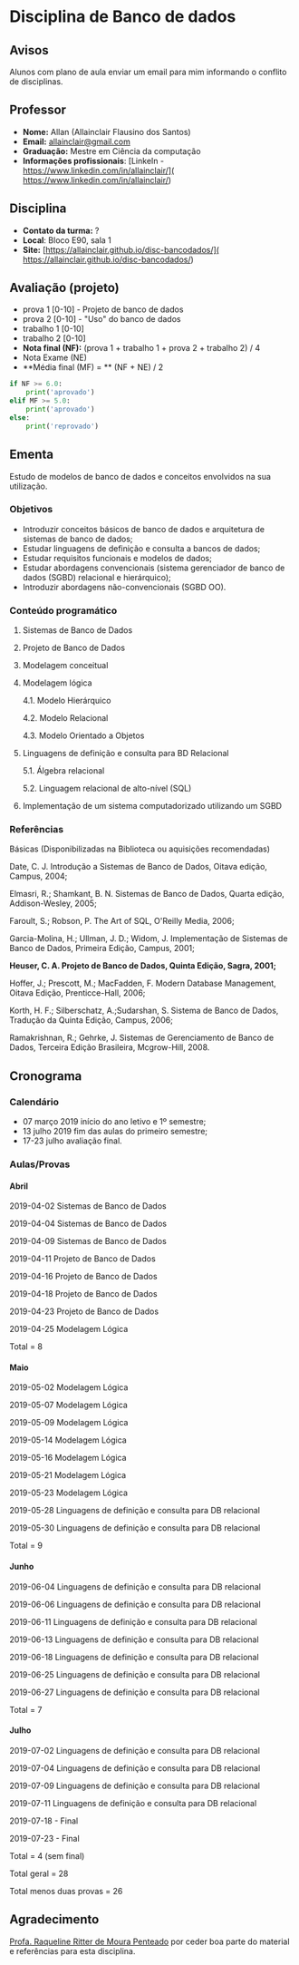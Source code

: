# Disciplina de Banco de dados

## **Avisos**

Alunos com plano de aula enviar um email para mim informando o conflito de
disciplinas.

## Professor

* **Nome:** Allan (Allainclair Flausino dos Santos)
* **Email:** allainclair@gmail.com
* **Graduação:** Mestre em Ciência da computação
* **Informações profissionais**: [LinkeIn - https://www.linkedin.com/in/allainclair/](
  https://www.linkedin.com/in/allainclair/)

## Disciplina

* **Contato da turma:** ?
* **Local**: Bloco E90, sala 1
* **Site:** [https://allainclair.github.io/disc-bancodados/](
  https://allainclair.github.io/disc-bancodados/)

## Avaliação (projeto)

* prova 1 [0-10] - Projeto de banco de dados
* prova 2 [0-10] - "Uso" do banco de dados
* trabalho 1 [0-10]
* trabalho 2 [0-10]
* **Nota final (NF):** (prova 1 + trabalho 1 + prova 2 + trabalho 2) / 4
* Nota Exame (NE)
* **Média final (MF) = ** (NF + NE) / 2

```Python tab=
if NF >= 6.0:
    print('aprovado')
elif MF >= 5.0:
    print('aprovado')
else:
    print('reprovado')
```

## Ementa

Estudo de modelos de banco de dados e conceitos envolvidos na sua utilização.

### Objetivos

* Introduzir conceitos básicos de banco de dados e arquitetura de sistemas de
 banco de dados;
* Estudar linguagens de definição e consulta a bancos de dados;
* Estudar requisitos funcionais e modelos de dados;
* Estudar abordagens convencionais (sistema gerenciador de banco de dados
(SGBD) relacional e hierárquico);
* Introduzir abordagens não-convencionais (SGBD OO).

### Conteúdo programático

1. Sistemas de Banco de Dados
2. Projeto de Banco de Dados
3. Modelagem conceitual
4. Modelagem lógica

    4.1. Modelo Hierárquico

    4.2. Modelo Relacional

    4.3. Modelo Orientado a Objetos

5. Linguagens de definição e consulta para BD Relacional

    5.1. Álgebra relacional

    5.2. Linguagem relacional de alto-nível (SQL)

6. Implementação de um sistema computadorizado utilizando um SGBD

### Referências

Básicas (Disponibilizadas na Biblioteca ou aquisições recomendadas)

Date, C. J. Introdução a Sistemas de Banco de Dados, Oitava edição, Campus,
2004;

Elmasri, R.; Shamkant, B. N. Sistemas de Banco de Dados, Quarta edição, Addison-Wesley,
2005;

Faroult, S.; Robson, P. The Art of SQL, O'Reilly Media, 2006;

Garcia-Molina, H.; Ullman, J. D.; Widom, J. Implementação de Sistemas de
Banco de Dados, Primeira Edição, Campus, 2001;

**Heuser, C. A. Projeto de Banco de Dados, Quinta Edição, Sagra, 2001;**

Hoffer, J.; Prescott, M.; MacFadden, F. Modern Database Management, Oitava
Edição, Prenticce-Hall, 2006;

Korth, H. F.; Silberschatz, A.;Sudarshan, S. Sistema de Banco de Dados,
Tradução da Quinta Edição, Campus, 2006;

Ramakrishnan, R.; Gehrke, J. Sistemas de Gerenciamento de Banco de Dados, Terceira
Edição Brasileira, Mcgrow-Hill, 2008.


## Cronograma

### Calendário

* 07 março 2019 início do ano letivo e 1º semestre;
* 13 julho 2019 fim das aulas do primeiro semestre;
* 17-23 julho avaliação final.

### Aulas/Provas

#### Abril

2019-04-02 Sistemas de Banco de Dados

2019-04-04 Sistemas de Banco de Dados

2019-04-09 Sistemas de Banco de Dados

2019-04-11 Projeto de Banco de Dados

2019-04-16 Projeto de Banco de Dados

2019-04-18 Projeto de Banco de Dados

2019-04-23 Projeto de Banco de Dados

2019-04-25 Modelagem Lógica

Total = 8

#### Maio

2019-05-02 Modelagem Lógica

2019-05-07 Modelagem Lógica

2019-05-09 Modelagem Lógica

2019-05-14 Modelagem Lógica

2019-05-16 Modelagem Lógica

2019-05-21 Modelagem Lógica

2019-05-23 Modelagem Lógica

2019-05-28 Linguagens de definição e consulta para DB relacional

2019-05-30 Linguagens de definição e consulta para DB relacional

Total = 9

#### Junho

2019-06-04 Linguagens de definição e consulta para DB relacional

2019-06-06 Linguagens de definição e consulta para DB relacional

2019-06-11 Linguagens de definição e consulta para DB relacional

2019-06-13 Linguagens de definição e consulta para DB relacional

2019-06-18 Linguagens de definição e consulta para DB relacional

2019-06-25 Linguagens de definição e consulta para DB relacional

2019-06-27 Linguagens de definição e consulta para DB relacional

Total = 7

#### Julho

2019-07-02 Linguagens de definição e consulta para DB relacional

2019-07-04 Linguagens de definição e consulta para DB relacional

2019-07-09 Linguagens de definição e consulta para DB relacional

2019-07-11 Linguagens de definição e consulta para DB relacional

2019-07-18 - Final

2019-07-23 - Final

Total = 4 (sem final)

Total geral = 28

Total menos duas provas = 26

## Agradecimento

[Profa. Raqueline Ritter de Moura Penteado](http://ws2.din.uem.br/~raque/)
por ceder boa parte do material e referências para esta disciplina.
